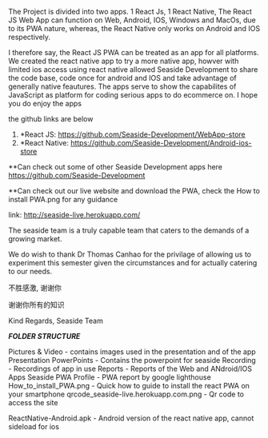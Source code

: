 The Project is divided into two apps. 
	1 React Js,
	1 React Native,
The React JS Web App can function on Web, Android, IOS, Windows and MacOs, due to its
PWA nature, whereas, the React Native only works on Android and IOS respectively.

I therefore say, the React JS PWA can be treated as an app for all platforms. We created the 
react native app to try a more native app, howver with limited ios access using react native
allowed Seaside Development to share the code base, code once for android and IOS and take advantage
of generally native feautures. The apps serve to show the capabilites of JavaScript as platform for coding serious apps to do
ecommerce on. I hope you do enjoy the apps

the github links are below
1. *React JS: https://github.com/Seaside-Development/WebApp-store 
2. *React Native: https://github.com/Seaside-Development/Android-ios-store

**Can check out some of other Seaside Development apps here
	https://github.com/Seaside-Development

**Can check out our live website and download the PWA, check the How to install PWA.png for
any guidance 

link: http://seaside-live.herokuapp.com/

The seaside team is a truly capable team that caters to the demands of a growing market.

We do wish to thank Dr Thomas Canhao for the privilage of allowing us to experiment this semester
given the circumstances and for actually catering to our needs. 

不胜感激, 谢谢你

谢谢你所有的知识

Kind Regards,
Seaside Team

***FOLDER STRUCTURE***

Pictures & Video - contains images used in the presentation and of the app
Presentation PowerPoints - Contains the powerpoint for seaside
Recording - Recordings of app in use
Reports - Reports of the Web and ANdroid/IOS Apps
Seaside PWA Profile - PWA report by google lighthouse
How_to_install_PWA.png - Quick how to guide to install the react PWA on your smartphone
qrcode_seaside-live.herokuapp.com.png - Qr code to access the site

ReactNative-Android.apk - Android version of the react native app, cannot sideload for ios
